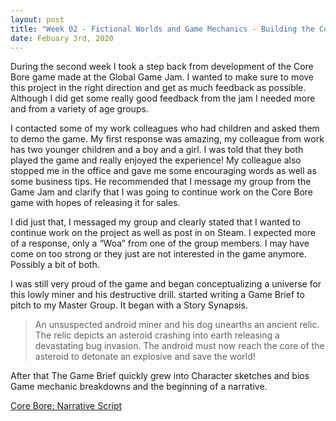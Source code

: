 ```yaml
---
layout: post
title: "Week 02 - Fictional Worlds and Game Mechanics - Building the CoreBore universe through narrative"
date: Febuary 3rd, 2020
---
```


During the second week I took a step back from development of the Core Bore game made at the Global Game Jam.  I wanted to make sure to move this project in the right direction and get as much feedback as possible.  Although I did get some really good feedback from the jam I needed more and from a variety of age groups. 

I contacted some of my work colleagues who had children and asked them to demo the game.  My first response was amazing, my colleague from work has two younger children and a boy and a girl.  I was told that they both played the game and really enjoyed the experience!  My colleague also stopped me in the office and gave me some encouraging words as well as some business tips.  He recommended that I message my group from the Game Jam and clarify that I was going to continue work on the Core Bore game with hopes of releasing it for sales.  

I did just that, I messaged my group and clearly stated that I wanted to continue work on the project as well as post in on Steam.  I expected more of a response, only a “Woa” from one of the group members. I may have come on too strong or they just are not interested in the game anymore.  Possibly a bit of both. 

I was still very proud of the game and began conceptualizing a universe for this lowly miner and his destructive drill.  started writing a Game Brief to pitch to my Master Group.  It began with a Story Synapsis.

>An unsuspected android miner and his dog unearths an ancient relic. The relic depicts an asteroid crashing into earth releasing a devastating bug invasion. The android must now reach the core of the asteroid to detonate an explosive and save the world!

After that The Game Brief quickly grew into Character sketches and bios Game mechanic breakdowns and the beginning of a narrative. 

<a href="../docs/Core_Bore_Script.pdf" target="_blank">Core Bore: Narrative Script</a>



